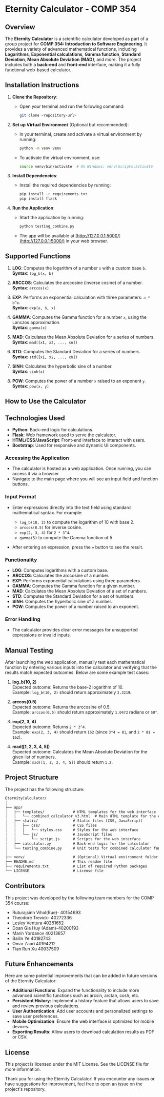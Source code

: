 # Eternity Calculator - COMP 354

## Overview

The **Eternity Calculator** is a scientific calculator developed as part of a group project for **COMP 354: Introduction to Software Engineering**. It provides a variety of advanced mathematical functions, including **Logarithms**, **Exponential calculations**, **Gamma function**, **Standard Deviation**, **Mean Absolute Deviation (MAD)**, and more. The project includes both a **back-end** and **front-end** interface, making it a fully functional web-based calculator.

## Installation Instructions

1. **Clone the Repository**:
   - Open your terminal and run the following command:
     ```bash
     git clone <repository-url>
     ```

2. **Set up Virtual Environment** (Optional but recommended):
   - In your terminal, create and activate a virtual environment by running:
     ```bash
     python -m venv venv
     ```
   - To activate the virtual environment, use:
     ```bash
     source venv/bin/activate  # On Windows: venv\Scripts\activate
     ```

3. **Install Dependencies**:
   - Install the required dependencies by running:
     ```bash
     pip install -r requirements.txt
     pip install flask
     ```

4. **Run the Application**:
   - Start the application by running:
     ```bash
     python testing_combine.py
     ```

   - The app will be available at [http://127.0.0.1:5000/](http://127.0.0.1:5000/) in your web browser.
## Supported Functions

1. **LOG**: Computes the logarithm of a number `x` with a custom base `b`.  
   **Syntax**: `log_b(x, b)`

2. **ARCCOS**: Calculates the arccosine (inverse cosine) of a number.  
   **Syntax**: `arccos(x)`

3. **EXP**: Performs an exponential calculation with three parameters: `a * b^x`.  
   **Syntax**: `exp(a, b, x)`

4. **GAMMA**: Computes the Gamma function for a number `x`, using the Lanczos approximation.  
   **Syntax**: `gamma(x)`

5. **MAD**: Calculates the Mean Absolute Deviation for a series of numbers.  
   **Syntax**: `mad([x1, x2, ..., xn])`

6. **STD**: Computes the Standard Deviation for a series of numbers.  
   **Syntax**: `std([x1, x2, ..., xn])`

7. **SINH**: Calculates the hyperbolic sine of a number.  
   **Syntax**: `sinh(x)`

8. **POW**: Computes the power of a number `x` raised to an exponent `y`.  
   **Syntax**: `pow(x, y)`

## How to Use the Calculator

## Technologies Used

- **Python**: Back-end logic for calculations.
- **Flask**: Web framework used to serve the calculator.
- **HTML/CSS/JavaScript**: Front-end interface to interact with users.
- **Bootstrap**: Used for responsive and dynamic UI components.

### Accessing the Application

- The calculator is hosted as a web application. Once running, you can access it via a browser. 
- Navigate to the main page where you will see an input field and function buttons.

### Input Format

- Enter expressions directly into the text field using standard mathematical syntax. For example:
  - `log_b(10, 2)` to compute the logarithm of 10 with base 2.  
  - `arccos(0.5)` for inverse cosine.  
  - `exp(2, 3, 4)` for `2 * 3^4`.  
  - `gamma(5)` to compute the Gamma function of 5.

- After entering an expression, press the `=` button to see the result.

### Functionality

- **LOG**: Computes logarithms with a custom base.
- **ARCCOS**: Calculates the arccosine of a number.
- **EXP**: Performs exponential calculations using three parameters.
- **GAMMA**: Computes the Gamma function for a given number.
- **MAD**: Calculates the Mean Absolute Deviation of a set of numbers.
- **STD**: Computes the Standard Deviation for a set of numbers.
- **SINH**: Computes the hyperbolic sine of a number.
- **POW**: Computes the power of a number raised to an exponent.

### Error Handling

- The calculator provides clear error messages for unsupported expressions or invalid inputs.
  
## Manual Testing

After launching the web application, manually test each mathematical function by entering various inputs into the calculator and verifying that the results match expected outcomes. Below are some example test cases:

1. **log_b(10, 2)**  
   Expected outcome: Returns the base-2 logarithm of 10.  
   Example: `log_b(10, 2)` should return approximately `3.3219`.

2. **arccos(0.5)**  
   Expected outcome: Returns the arccosine of 0.5.  
   Example: `arccos(0.5)` should return approximately `1.0472` radians or `60°`.

3. **exp(2, 3, 4)**  
   Expected outcome: Returns `2 * 3^4`.  
   Example: `exp(2, 3, 4)` should return `162` (since `3^4 = 81`, and `2 * 81 = 162`).

4. **mad([1, 2, 3, 4, 5])**  
   Expected outcome: Calculates the Mean Absolute Deviation for the given list of numbers.  
   Example: `mad([1, 2, 3, 4, 5])` should return `1.2`.


## Project Structure

The project has the following structure:


```md
EternityCalculator/
│
├── app/
│   ├── templates/             # HTML templates for the web interface
│   │   └── combined_calculator_v3.html  # Main HTML template for the calculator
│   ├── static/                # Static files (CSS, JavaScript)
│   │   ├── css/               # CSS files
│   │   │   └── styles.css     # Styles for the web interface
│   │   └── js/                # JavaScript files
│   │       └── script.js      # Scripts for the web interface
│   ├── calculator.py          # Back-end logic for the calculator
│   └── testing_combine.py     # Unit tests for combined calculator functionality
│
├── venv/                      # (Optional) Virtual environment folder
├── README.md                  # This readme file
├── requirements.txt           # List of required Python packages
└── LICENSE                    # License file
```

## Contributors

This project was developed by the following team members for the COMP 354 course:

- Ruturajsinh Vihol(Rue)- 40154693
- Theodore Trevick- 40272336
- Lesley Ventura 40281652
- Doan Gia Huy (Adam)-40200193
- Marin Yordanov 40213657
- Bailin Ye 40192743
- Omar Zaari 40194212
- Tian Run Xu 40037509


## Future Enhancements

Here are some potential improvements that can be added in future versions of the Eternity Calculator:

- **Additional Functions**: Expand the functionality to include more advanced scientific functions such as arcsin, arctan, cosh, etc.
- **Persistent History**: Implement a history feature that allows users to save and review previous calculations.
- **User Authentication**: Add user accounts and personalized settings to save user preferences.
- **Mobile Optimization**: Ensure the web interface is optimized for mobile devices.
- **Exporting Results**: Allow users to download calculation results as PDF or CSV.

## License

This project is licensed under the MIT License. See the LICENSE file for more information.

Thank you for using the Eternity Calculator! If you encounter any issues or have suggestions for improvement, feel free to open an issue on the project's repository.
